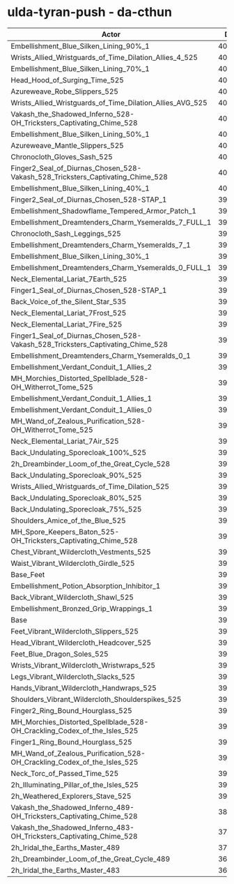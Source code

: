 # ulda-tyran-push - da-cthun
| Actor | DPS | Increase |
|---|:---:|:---:|
|Embellishment_Blue_Silken_Lining_90%_1|406498|2.88%|
|Wrists_Allied_Wristguards_of_Time_Dilation_Allies_4_525|404051|2.26%|
|Embellishment_Blue_Silken_Lining_70%_1|403902|2.23%|
|Head_Hood_of_Surging_Time_525|403132|2.03%|
|Azureweave_Robe_Slippers_525|402914|1.98%|
|Wrists_Allied_Wristguards_of_Time_Dilation_Allies_AVG_525|402587|1.89%|
|Vakash_the_Shadowed_Inferno_528-OH_Tricksters_Captivating_Chime_528|401501|1.62%|
|Embellishment_Blue_Silken_Lining_50%_1|401440|1.60%|
|Azureweave_Mantle_Slippers_525|401257|1.56%|
|Chronocloth_Gloves_Sash_525|400938|1.48%|
|Finger2_Seal_of_Diurnas_Chosen_528-Vakash_528_Tricksters_Captivating_Chime_528|400842|1.45%|
|Embellishment_Blue_Silken_Lining_40%_1|400125|1.27%|
|Finger2_Seal_of_Diurnas_Chosen_528-STAP_1|399818|1.19%|
|Embellishment_Shadowflame_Tempered_Armor_Patch_1|399815|1.19%|
|Embellishment_Dreamtenders_Charm_Ysemeralds_7_FULL_1|399806|1.19%|
|Chronocloth_Sash_Leggings_525|399260|1.05%|
|Embellishment_Dreamtenders_Charm_Ysemeralds_7_1|399021|0.99%|
|Embellishment_Blue_Silken_Lining_30%_1|399007|0.99%|
|Embellishment_Dreamtenders_Charm_Ysemeralds_0_FULL_1|398978|0.98%|
|Neck_Elemental_Lariat_7Earth_525|398504|0.86%|
|Finger1_Seal_of_Diurnas_Chosen_528-STAP_1|398448|0.85%|
|Back_Voice_of_the_Silent_Star_535|398411|0.84%|
|Neck_Elemental_Lariat_7Frost_525|398316|0.81%|
|Neck_Elemental_Lariat_7Fire_525|398312|0.81%|
|Finger1_Seal_of_Diurnas_Chosen_528-Vakash_528_Tricksters_Captivating_Chime_528|398081|0.75%|
|Embellishment_Dreamtenders_Charm_Ysemeralds_0_1|397932|0.71%|
|Embellishment_Verdant_Conduit_1_Allies_2|397693|0.65%|
|MH_Morchies_Distorted_Spellblade_528-OH_Witherrot_Tome_525|397683|0.65%|
|Embellishment_Verdant_Conduit_1_Allies_1|397588|0.63%|
|Embellishment_Verdant_Conduit_1_Allies_0|397421|0.59%|
|MH_Wand_of_Zealous_Purification_528-OH_Witherrot_Tome_525|397220|0.53%|
|Neck_Elemental_Lariat_7Air_525|397183|0.52%|
|Back_Undulating_Sporecloak_100%_525|397116|0.51%|
|2h_Dreambinder_Loom_of_the_Great_Cycle_528|397106|0.51%|
|Back_Undulating_Sporecloak_90%_525|396907|0.46%|
|Wrists_Allied_Wristguards_of_Time_Dilation_525|396845|0.44%|
|Back_Undulating_Sporecloak_80%_525|396802|0.43%|
|Back_Undulating_Sporecloak_75%_525|396670|0.40%|
|Shoulders_Amice_of_the_Blue_525|396184|0.27%|
|MH_Spore_Keepers_Baton_525-OH_Tricksters_Captivating_Chime_528|395967|0.22%|
|Chest_Vibrant_Wildercloth_Vestments_525|395732|0.16%|
|Waist_Vibrant_Wildercloth_Girdle_525|395651|0.14%|
|Base_Feet|395629|0.13%|
|Embellishment_Potion_Absorption_Inhibitor_1|395541|0.11%|
|Back_Vibrant_Wildercloth_Shawl_525|395382|0.07%|
|Embellishment_Bronzed_Grip_Wrappings_1|395258|0.04%|
|Base|395109|0.00%|
|Feet_Vibrant_Wildercloth_Slippers_525|395108|0.00%|
|Head_Vibrant_Wildercloth_Headcover_525|394969|-0.04%|
|Feet_Blue_Dragon_Soles_525|394955|-0.04%|
|Wrists_Vibrant_Wildercloth_Wristwraps_525|394894|-0.05%|
|Legs_Vibrant_Wildercloth_Slacks_525|394889|-0.06%|
|Hands_Vibrant_Wildercloth_Handwraps_525|394685|-0.11%|
|Shoulders_Vibrant_Wildercloth_Shoulderspikes_525|394589|-0.13%|
|Finger2_Ring_Bound_Hourglass_525|394521|-0.15%|
|MH_Morchies_Distorted_Spellblade_528-OH_Crackling_Codex_of_the_Isles_525|394286|-0.21%|
|Finger1_Ring_Bound_Hourglass_525|394071|-0.26%|
|MH_Wand_of_Zealous_Purification_528-OH_Crackling_Codex_of_the_Isles_525|393756|-0.34%|
|Neck_Torc_of_Passed_Time_525|392946|-0.55%|
|2h_Illuminating_Pillar_of_the_Isles_525|392349|-0.70%|
|2h_Weathered_Explorers_Stave_525|392001|-0.79%|
|Vakash_the_Shadowed_Inferno_489-OH_Tricksters_Captivating_Chime_528|381224|-3.51%|
|Vakash_the_Shadowed_Inferno_483-OH_Tricksters_Captivating_Chime_528|378641|-4.17%|
|2h_Iridal_the_Earths_Master_489|370251|-6.29%|
|2h_Dreambinder_Loom_of_the_Great_Cycle_489|368484|-6.74%|
|2h_Iridal_the_Earths_Master_483|366674|-7.20%|
